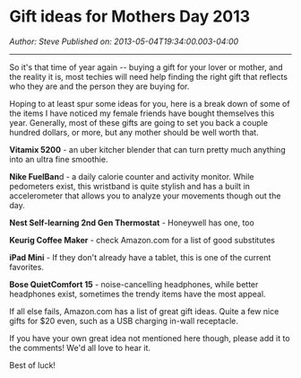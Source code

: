 # Gift ideas for Mothers Day 2013

*Author: Steve*
*Published on: 2013-05-04T19:34:00.003-04:00*

---


  


  


So it's that time of year again -- buying a gift for your lover or mother, and the reality it is, most techies will need help finding the right gift that reflects who they are and the person they are buying for.

  


Hoping to at least spur some ideas for you, here is a break down of some of the items I have noticed my female friends have bought themselves this year. Generally, most of these gifts are going to set you back a couple hundred dollars, or more, but any mother should be well worth that.

  


**Vitamix 5200** - an uber kitcher blender that can turn pretty much anything into an ultra fine smoothie.  

  


**Nike FuelBan**d - a daily calorie counter and activity monitor. While pedometers exist, this wristband is quite stylish and has a built in accelerometer that allows you to analyze your movements though out the day.  

  


**Nest Self-learning 2nd Gen Thermostat** - Honeywell has one, too  

  


**Keurig Coffee Maker** - check Amazon.com for a list of good substitutes  

  


**iPad Mini** - If they don't already have a tablet, this is one of the current favorites.  

  


**Bose QuietComfort 15** - noise-cancelling headphones, while better headphones exist, sometimes the trendy items have the most appeal.

  


If all else fails, Amazon.com has a list of great gift ideas. Quite a few nice gifts for $20 even, such as a USB charging in-wall receptacle.  

  

If you have your own great idea not mentioned here though, please add it to the comments! We'd all love to hear it.

  


Best of luck!

  
